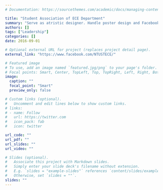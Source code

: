 ```yaml
---
# Documentation: https://sourcethemes.com/academic/docs/managing-content/

title: "Student Association of ECE Department"
summary: "Serve as atristic designer. Handle poster design and Facebook fans page operation."
authors: []
tags: ["Leadership"]
categories: []
date: 2016-09-01

# Optional external URL for project (replaces project detail page).
external_link: "https://www.facebook.com/NTUSTECE/"

# Featured image
# To use, add an image named `featured.jpg/png` to your page's folder.
# Focal points: Smart, Center, TopLeft, Top, TopRight, Left, Right, BottomLeft, Bottom, BottomRight.
image:
  caption: ""
  focal_point: "Smart"
  preview_only: false

# Custom links (optional).
#   Uncomment and edit lines below to show custom links.
# links:
# - name: Follow
#   url: https://twitter.com
#   icon_pack: fab
#   icon: twitter

url_code: ""
url_pdf: ""
url_slides: ""
url_video: ""

# Slides (optional).
#   Associate this project with Markdown slides.
#   Simply enter your slide deck's filename without extension.
#   E.g. `slides = "example-slides"` references `content/slides/example-slides.md`.
#   Otherwise, set `slides = ""`.
slides: ""
---
```

